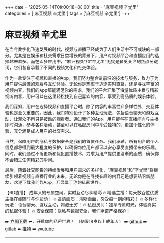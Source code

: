 +++
date = '2025-05-14T08:00:18+08:00'
title = '麻豆视频 辛尤里'
categories = ['麻豆视频 辛尤里']
tags = ['麻豆视频 辛尤里']
+++

# 麻豆视频 辛尤里

在当今数字化飞速发展的时代，视频与直播已经成为了人们生活中不可或缺的一部分。尤其是在娱乐和社交需求日益增长的背景下，用户对视频平台和直播应用的选择越来越多。而在众多应用中，“麻豆视频”和“辛尤里”无疑是备受关注的热点关键词，它们各自承载了不同的视频文化和社交体验。

作为一款专注于视频和直播的App，我们努力整合最前沿的技术与服务，致力于为用户提供最佳的观看与互动体验。无论你是热衷于追逐实时直播，还是寻找丰富的视频内容，我们的App都能满足你的需求。我们的平台汇集了海量优质主播与精彩视听内容，用户可以在这里轻松找到自己喜欢的内容，享受到高品质的娱乐体验。

我们深知，用户在选择视频和直播平台时，除了内容的丰富性和多样性外，交互体验也是至关重要的。因此，我们特别设计了多种互动玩法，包括语音聊天和游戏互动，让观众不再只是被动的观看者。通过我们的App，用户能够在直播间内与主播即时沟通，参与各种活动，甚至可以在私密房间中享受独特的、更加个性化的体验，充分满足成人用户的社交需求。

当然，保障用户的隐私与数据安全是我们的首要任务。我们承诺，所有用户的个人信息都将得到最大程度的保护，以确保每位用户都可以安心享受直播带来的乐趣。同时，我们通过不断更新和优化直播技术，力求为用户提供更清晰的画质，确保你不会错过任何精彩的瞬间。

最后，随着社交网络的持续发展和用户需求的多样化，“麻豆视频”和“辛尤里”将继续引领着视频与直播行业的未来。无论你是在寻找有趣的内容还是想要结识新朋友，欢迎下载我们的App，开启属于你的私密世界。

【6D直播】
成年人的专属空间，实时互动尽享精彩
🔥 精选主播：每天数百位优质主播在线随时与你互动！
🔥 高清画质：清晰画面，感受每一刻的精彩！
🔥 多样化玩法：语音聊天、游戏互动，刺激无穷！
🔥 私密房间：独享专属时光，体验真实的私密体验！
🔥 安全保障：隐私与数据安全，我们承诺严格保护！

➡️ [立即下载](https://down123.s3.ap-east-1.amazonaws.com/index.html?channelCode=blog) ⬅️，开启你的私密世界！
（仅限18岁以上成年人）
➡️ [github](https://aldult-live.github.io/)
➡️ [gitlab](https://seo-09598d.gitlab.io/)
➡️ [推特](https://x.com/wegame33)
➡️ [youtube](https://www.youtube.com/@6Dlive)

---
